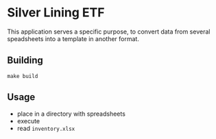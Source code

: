 # Silver Lining ETF

This application serves a specific purpose, to convert data from several
speadsheets into a template in another format.

## Building

```shell
make build
```

## Usage

- place in a directory with spreadsheets
- execute
- read `inventory.xlsx`

